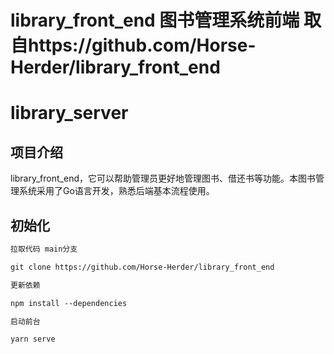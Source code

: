 # library_front_end 图书管理系统前端 取自https://github.com/Horse-Herder/library_front_end


# library_server

## 项目介绍
library_front_end，它可以帮助管理员更好地管理图书、借还书等功能。本图书管理系统采用了Go语言开发，熟悉后端基本流程使用。

## 初始化

```markdown
拉取代码 main分支

git clone https://github.com/Horse-Herder/library_front_end

更新依赖

npm install --dependencies

启动前台

yarn serve
```